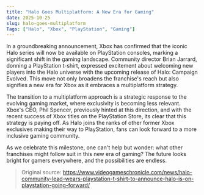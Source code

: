 ```yaml
---
title: "Halo Goes Multiplatform: A New Era for Gaming"
date: 2025-10-25
slug: halo-goes-multiplatform
Tags: ["Halo", "Xbox", "PlayStation", "Gaming"]
---
```


In a groundbreaking announcement, Xbox has confirmed that the iconic Halo series will now be available on PlayStation consoles, marking a significant shift in the gaming landscape. Community director Brian Jarrard, donning a PlayStation t-shirt, expressed excitement about welcoming new players into the Halo universe with the upcoming release of Halo: Campaign Evolved. This move not only broadens the franchise's reach but also signifies a new era for Xbox as it embraces a multiplatform strategy.

The transition to a multiplatform approach is a strategic response to the evolving gaming market, where exclusivity is becoming less relevant. Xbox's CEO, Phil Spencer, previously hinted at this direction, and with the recent success of Xbox titles on the PlayStation Store, its clear that this strategy is paying off. As Halo joins the ranks of other former Xbox exclusives making their way to PlayStation, fans can look forward to a more inclusive gaming community.

As we celebrate this milestone, one can't help but wonder: what other franchises might follow suit in this new era of gaming? The future looks bright for gamers everywhere, and the possibilities are endless.
> Original source: https://www.videogameschronicle.com/news/halo-community-lead-wears-playstation-t-shirt-to-announce-halo-is-on-playstation-going-forward/